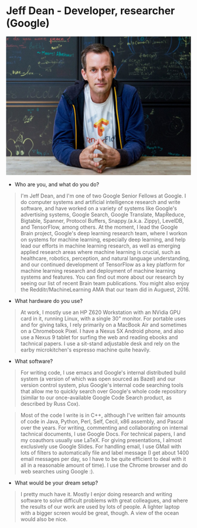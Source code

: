 Jeff Dean - Developer, researcher (Google)
==========================================

![Jeff Dean](/imgs/InterviewIdol/Jeff-Dean.jpg?raw=True)

* Who are you, and what do you do?
> I'm Jeff Dean, and I'm one of two Google Senior Fellows at Google. I do computer systems and artificial intelligence research and write software, and have worked on a variety of systems like Google's advertising systems, Google Search, Google Translate, MapReduce, Bigtable, Spanner, Protocol Buffers, Snappy.(a.k.a. Zippy), LevelDB, and TensorFlow, among others.
> At the moment, I lead the Google Brain project, Google's deep learning research team, where I workon on systems for machine learning, especially deep learning, and  help lead our efforts in machine learning research, as well as emerging applied research areas where machine learning is crucial, such as healthcare, robotics, perception, and natural language understanding, and our continued development of TensorFlow as a key platform for machine learning research and deployment of machine
> learning systems and features. You can find out more about our research by seeing our list of recent Brain team publications. You might also enjoy the Redditr/MachineLearning AMA that our team did in Auguest, 2016.

* What hardware do you use?
> At work, I mostly use an HP Z620 Workstation with an NVidia GPU card in it, running Linux, with a single 30" monitor. For portable uses and for giving talks, I rely primarily on a MacBook Air and sometimes on a Chromebook Pixel. I have a Nexus 5X Android phone, and also use a Nexus 9 tablet for surfing the web and reading ebooks and tachnical papers. I use a sit-stand adjustable desk and rely on the earby microkitchen's espresso machine quite heavily.

* What software?
> For writing code, I use emacs and Google's internal distributed build system (a version of which was open sourced as Bazel) and our version control system, plus Google's internal code searching tools that allow me to quickly search over Google's whole code repository (similar to our once-available Google Code Search product, as described by Russ Cox).

> Most of the code I write is in C++, although I've written fair amounts of code in Java, Python, Perl, Self, Cecil, x86 assembly, and Pascal over the years. For writing, commenting and collaborating on internal tachnical documents, I use Google Docs. For technical papers, I and my coauthors usually use LaTeX. For giving presentations, I almost exclusively use Google Slides. For handling email, I use GMail with lots of filters to automatically file and label message (I get about 1400 email
> messages per day, so I have to be quite efficient to deal with it all in a reasonable amount of time). I use the Chrome browser and do web searches using Google :).

* What would be your dream setup?
> I pretty much have it. Mostly I enjor doing research and writing software to solve difficult problems with great colleagues, and where the results of our work are used by lots of people. A lighter laptop with a bigger screen would be great, though. A view of the ocean would also be nice.
